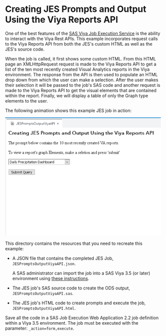 # Creating JES Prompts and Output Using the Viya Reports API

One of the best features of the [SAS Viya Job Execution Service](https://go.documentation.sas.com/?cdcId=jobexeccdc&cdcVersion=2.2&docsetId=jobexecug&docsetTarget=titlepage.htm&locale=en#p0izfftsr05kf6n1barcj6t2pxid) is the ability to interact with the Viya Rest APIs.  This example incorporates request calls to the Viya Reports API from both the JES's custom HTML as well as the JES's source code.  

When the job is called, it first shows some custom HTML.  From this HTML page an XMLHttpRequest request is made to the Viya Reports API to get a list of the ten most recently created Visual Analytics reports in the Viya environment.  The response from the API is then used to populate an HTML drop down from which the user can make a selection.  After the user makes their selection it will be passed to the job's SAS code and another request is made to the Viya Reports API to get the visual elements that are contained within the report.  Finally, we will display a table of only the Graph type elements to the user.

The following animation shows this example JES job in action:

![Sample HTML form](./JES_API_Final.gif)

This directory contains the resources that you need to recreate this example:

- A JSON file that contains the completed JES Job,
  `JESPromptsOutputViyaAPI.json`.

  A SAS administrator can import the job into a SAS Viya 3.5 (or later)
  environment using
  [these instructions](https://go.documentation.sas.com/?docsetId=calpromotion&docsetTarget=n0djzpossyj6rrn1vvi1wfvp2qhp.htm&docsetVersion=3.5&locale=en#p1h997oay4wsjon1uby6m99zzhsx).

- The JES job's SAS source code to create the ODS output,
  `JESPromptsOutputViyaAPI.sas`.
- The JES job's HTML code to create prompts and execute the job,
  `JESPromptsOutputViyaAPI.html`.

Save all the code in a SAS Job Execution Web Application 2.2 job definition
within a Viya 3.5 environment. The job must be executed with the parameter:
`_action=form,execute`.
